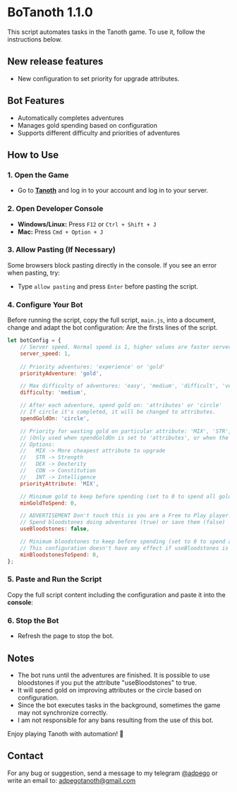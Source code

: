 # BoTanoth 1.1.0
This script automates tasks in the Tanoth game. To use it, follow the instructions below.


## New release features
- New configuration to set priority for upgrade attributes.


## Bot Features
- Automatically completes adventures
- Manages gold spending based on configuration
- Supports different difficulty and priorities of adventures

## How to Use
### 1. Open the Game
- Go to **[Tanoth](https://lobby.tanoth.gameforge.com)** and log in to your account and log in to your server.

### 2. Open Developer Console
- **Windows/Linux:** Press `F12` or `Ctrl + Shift + J`
- **Mac:** Press `Cmd + Option + J`

### 3. Allow Pasting (If Necessary)
Some browsers block pasting directly in the console. If you see an error when pasting, try:
- Type `allow pasting` and press `Enter` before pasting the script.

### 4. Configure Your Bot
Before running the script, copy the full script, `main.js`, into a document, change and adapt the bot configuration:
Are the firsts lines of the script.
```javascript
let botConfig = {
    // Server speed. Normal speed is 1, higher values are faster servers
    server_speed: 1,
    
    // Priority adventures: 'experience' or 'gold'
    priorityAdventure: 'gold',

    // Max difficulty of adventures: 'easy', 'medium', 'difficult', 'very_difficult'
    difficulty: 'medium',

    // After each adventure, spend gold on: 'attributes' or 'circle'
    // If circle it's completed, it will be changed to attributes.
    spendGoldOn: 'circle',

    // Priority for wasting gold on particular attribute: 'MIX', 'STR', 'DEX', 'CON', 'INT'. 
    // (Only used when spendGoldOn is set to 'attributes', or when the circle is completed)
    // Options:
    //   MIX -> More cheapest attribute to upgrade
    //   STR -> Strength
    //   DEX -> Dexterity
    //   CON -> Constitution
    //   INT -> Intelligence
    priorityAttribute: 'MIX',

    // Minimum gold to keep before spending (set to 0 to spend all gold)
    minGoldToSpend: 0,

    // ADVERTISEMENT Don't touch this is you are a Free to Play player!!!
    // Spend bloodstones doing adventures (true) or save them (false)
    useBloodstones: false,

    // Minimum bloodstones to keep before spending (set to 0 to spend all bloodstones).
    // This configuration doesn't have any effect if useBloodstones is set to false.
    minBloodstonesToSpend: 0,
};
```

### 5. Paste and Run the Script
Copy the full script content including the configuration and paste it into the **console**:

### 6. Stop the Bot
- Refresh the page to stop the bot.

## Notes
- The bot runs until the adventures are finished. It is possible to use bloodstones if you put the attribute "useBloodstones" to true.
- It will spend gold on improving attributes or the circle based on configuration.
- Since the bot executes tasks in the background, sometimes the game may not synchronize correctly.
- I am not responsible for any bans resulting from the use of this bot.

Enjoy playing Tanoth with automation! 🚀


## Contact
For any bug or suggestion, send a message to my telegram [@adpego](https://t.me/adpego) or write an email to: [adpegotanoth@gmail.com](mailto:adpegotanoth@gmail.com)


